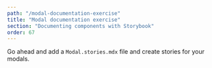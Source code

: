 ```yaml
---
path: "/modal-documentation-exercise"
title: "Modal documentation exercise"
section: "Documenting components with Storybook"
order: 67
---
```


Go ahead and add a `Modal.stories.mdx` file and create stories for your modals.

